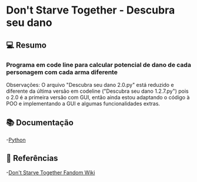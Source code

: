 # Don't Starve Together - Descubra seu dano

## 💻 Resumo
### Programa em code line para calcular potencial de dano de cada personagem com cada arma diferente

Observações: O arquivo "Descubra seu dano 2.0.py" está reduzido e diferente da última versão em codeline ("Descubra seu dano 1.2.7.py") pois o 2.0 é a primeira versão com GUI, então ainda estou adaptando o código à POO e implementando a GUI e algumas funcionalidades extras.

## 📚 Documentação
-[Python](https://docs.python.org/3/)

## 🔎 Referências
-[Don't Starve Together Fandom Wiki](https://dontstarve.fandom.com/wiki/Don%27t_Starve_Together)

